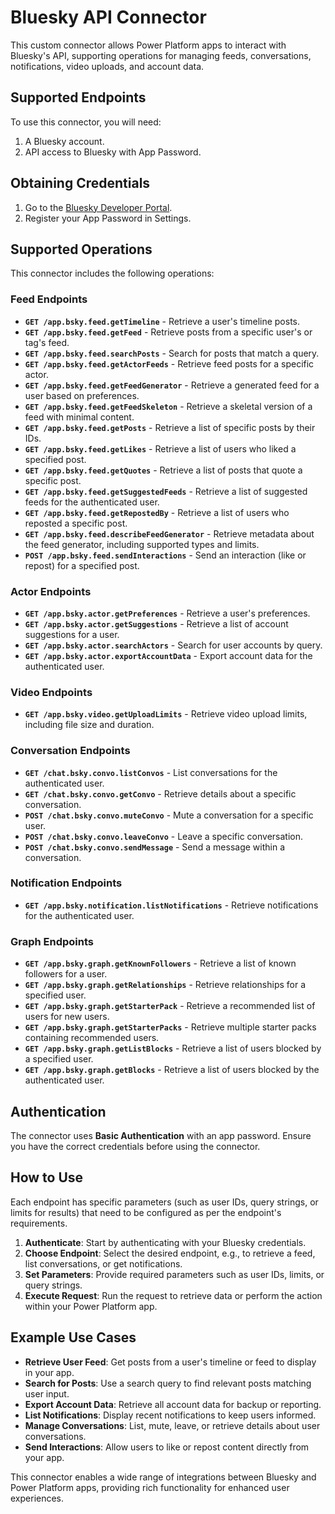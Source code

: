 # Bluesky API Connector

This custom connector allows Power Platform apps to interact with Bluesky's API, supporting operations for managing feeds, conversations, notifications, video uploads, and account data.

## Supported Endpoints

To use this connector, you will need:
1. A Bluesky account.
2. API access to Bluesky with App Password.

## Obtaining Credentials

1. Go to the [Bluesky Developer Portal](https://docs.bsky.app).
2. Register your App Password in Settings.

## Supported Operations

This connector includes the following operations:

### Feed Endpoints

- **`GET /app.bsky.feed.getTimeline`** - Retrieve a user's timeline posts.
- **`GET /app.bsky.feed.getFeed`** - Retrieve posts from a specific user's or tag's feed.
- **`GET /app.bsky.feed.searchPosts`** - Search for posts that match a query.
- **`GET /app.bsky.feed.getActorFeeds`** - Retrieve feed posts for a specific actor.
- **`GET /app.bsky.feed.getFeedGenerator`** - Retrieve a generated feed for a user based on preferences.
- **`GET /app.bsky.feed.getFeedSkeleton`** - Retrieve a skeletal version of a feed with minimal content.
- **`GET /app.bsky.feed.getPosts`** - Retrieve a list of specific posts by their IDs.
- **`GET /app.bsky.feed.getLikes`** - Retrieve a list of users who liked a specified post.
- **`GET /app.bsky.feed.getQuotes`** - Retrieve a list of posts that quote a specific post.
- **`GET /app.bsky.feed.getSuggestedFeeds`** - Retrieve a list of suggested feeds for the authenticated user.
- **`GET /app.bsky.feed.getRepostedBy`** - Retrieve a list of users who reposted a specific post.
- **`GET /app.bsky.feed.describeFeedGenerator`** - Retrieve metadata about the feed generator, including supported types and limits.
- **`POST /app.bsky.feed.sendInteractions`** - Send an interaction (like or repost) for a specified post.

### Actor Endpoints

- **`GET /app.bsky.actor.getPreferences`** - Retrieve a user's preferences.
- **`GET /app.bsky.actor.getSuggestions`** - Retrieve a list of account suggestions for a user.
- **`GET /app.bsky.actor.searchActors`** - Search for user accounts by query.
- **`GET /app.bsky.actor.exportAccountData`** - Export account data for the authenticated user.

### Video Endpoints

- **`GET /app.bsky.video.getUploadLimits`** - Retrieve video upload limits, including file size and duration.

### Conversation Endpoints

- **`GET /chat.bsky.convo.listConvos`** - List conversations for the authenticated user.
- **`GET /chat.bsky.convo.getConvo`** - Retrieve details about a specific conversation.
- **`POST /chat.bsky.convo.muteConvo`** - Mute a conversation for a specific user.
- **`POST /chat.bsky.convo.leaveConvo`** - Leave a specific conversation.
- **`POST /chat.bsky.convo.sendMessage`** - Send a message within a conversation.

### Notification Endpoints

- **`GET /app.bsky.notification.listNotifications`** - Retrieve notifications for the authenticated user.

### Graph Endpoints

- **`GET /app.bsky.graph.getKnownFollowers`** - Retrieve a list of known followers for a user.
- **`GET /app.bsky.graph.getRelationships`** - Retrieve relationships for a specified user.
- **`GET /app.bsky.graph.getStarterPack`** - Retrieve a recommended list of users for new users.
- **`GET /app.bsky.graph.getStarterPacks`** - Retrieve multiple starter packs containing recommended users.
- **`GET /app.bsky.graph.getListBlocks`** - Retrieve a list of users blocked by a specified user.
- **`GET /app.bsky.graph.getBlocks`** - Retrieve a list of users blocked by the authenticated user.

## Authentication

The connector uses **Basic Authentication** with an app password. Ensure you have the correct credentials before using the connector.

## How to Use

Each endpoint has specific parameters (such as user IDs, query strings, or limits for results) that need to be configured as per the endpoint's requirements.

1. **Authenticate**: Start by authenticating with your Bluesky credentials.
2. **Choose Endpoint**: Select the desired endpoint, e.g., to retrieve a feed, list conversations, or get notifications.
3. **Set Parameters**: Provide required parameters such as user IDs, limits, or query strings.
4. **Execute Request**: Run the request to retrieve data or perform the action within your Power Platform app.

## Example Use Cases

- **Retrieve User Feed**: Get posts from a user's timeline or feed to display in your app.
- **Search for Posts**: Use a search query to find relevant posts matching user input.
- **Export Account Data**: Retrieve all account data for backup or reporting.
- **List Notifications**: Display recent notifications to keep users informed.
- **Manage Conversations**: List, mute, leave, or retrieve details about user conversations.
- **Send Interactions**: Allow users to like or repost content directly from your app.

This connector enables a wide range of integrations between Bluesky and Power Platform apps, providing rich functionality for enhanced user experiences.

